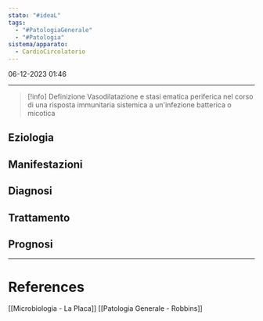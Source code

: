 ```yaml
---
stato: "#ideaL"
tags:
  - "#PatologiaGenerale"
  - "#Patologia"
sistema/apparato:
  - CardioCircolatorio
---
```



06-12-2023 01:46

--- 

>[!info] Definizione
> Vasodilatazione e stasi ematica periferica nel corso di una risposta immunitaria sistemica a un'infezione batterica o micotica

## Eziologia

## Manifestazioni

## Diagnosi

## Trattamento

## Prognosi




---
# References 
[[Microbiologia - La Placa]]
[[Patologia Generale - Robbins]]